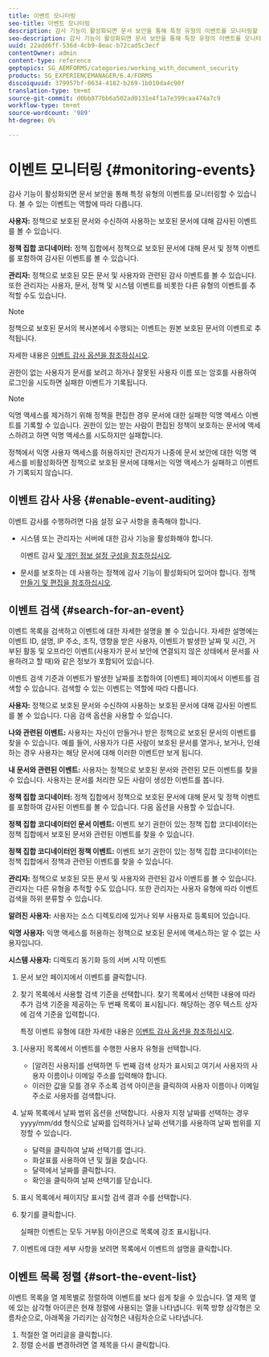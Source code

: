 ```yaml
---
title: 이벤트 모니터링
seo-title: 이벤트 모니터링
description: 감사 기능이 활성화되면 문서 보안을 통해 특정 유형의 이벤트를 모니터링할 수 있습니다. 문서 보안을 사용하여 이벤트 목록을 쉽게 검색하고 정렬할 수 있습니다.
seo-description: 감사 기능이 활성화되면 문서 보안을 통해 특정 유형의 이벤트를 모니터링할 수 있습니다. 문서 보안을 사용하여 이벤트 목록을 쉽게 검색하고 정렬할 수 있습니다.
uuid: 22add6ff-536d-4cb9-8eac-b72cad5c3ecf
contentOwner: admin
content-type: reference
geptopics: SG_AEMFORMS/categories/working_with_document_security
products: SG_EXPERIENCEMANAGER/6.4/FORMS
discoiquuid: 379957bf-0634-4182-b269-1b010da4c90f
translation-type: tm+mt
source-git-commit: d0bb877bb6a502ad0131e4f1a7e399caa474a7c9
workflow-type: tm+mt
source-wordcount: '989'
ht-degree: 0%

---
```



# 이벤트 모니터링 {#monitoring-events}

감사 기능이 활성화되면 문서 보안을 통해 특정 유형의 이벤트를 모니터링할 수 있습니다. 볼 수 있는 이벤트는 역할에 따라 다릅니다.

**사용자:** 정책으로 보호된 문서와 수신하여 사용하는 보호된 문서에 대해 감사된 이벤트를 볼 수 있습니다.

**정책 집합 코디네이터:** 정책 집합에서 정책으로 보호된 문서에 대해 문서 및 정책 이벤트를 포함하여 감사된 이벤트를 볼 수 있습니다.

**관리자:** 정책으로 보호된 모든 문서 및 사용자와 관련된 감사 이벤트를 볼 수 있습니다. 또한 관리자는 사용자, 문서, 정책 및 시스템 이벤트를 비롯한 다른 유형의 이벤트를 추적할 수도 있습니다.

>[!NOTE]
>
>정책으로 보호된 문서의 복사본에서 수행되는 이벤트는 원본 보호된 문서의 이벤트로 추적됩니다.

자세한 내용은 [이벤트 감사 옵션을 참조하십시오](/help/forms/using/admin-help/configuring-client-server-options.md#event-auditing-options).

권한이 없는 사용자가 문서를 보려고 하거나 잘못된 사용자 이름 또는 암호를 사용하여 로그인을 시도하면 실패한 이벤트가 기록됩니다.

>[!NOTE]
>
>익명 액세스를 제거하기 위해 정책을 편집한 경우 문서에 대한 실패한 익명 액세스 이벤트를 기록할 수 있습니다. 권한이 있는 받는 사람이 편집된 정책이 보호하는 문서에 액세스하려고 하면 익명 액세스를 시도하지만 실패합니다.

정책에서 익명 사용자 액세스를 허용하지만 관리자가 나중에 문서 보안에 대한 익명 액세스를 비활성화하면 정책으로 보호된 문서에 대해서는 익명 액세스가 실패하고 이벤트가 기록되지 않습니다.

## 이벤트 감사 사용 {#enable-event-auditing}

이벤트 감사를 수행하려면 다음 설정 요구 사항을 충족해야 합니다.

* 시스템 또는 관리자는 서버에 대한 감사 기능을 활성화해야 합니다.

   이벤트 감사 [및 개인 정보 설정 구성을 참조하십시오](/help/forms/using/admin-help/configuring-client-server-options.md#configuring-event-auditing-and-privacy-settings).

* 문서를 보호하는 데 사용하는 정책에 감사 기능이 활성화되어 있어야 합니다. 정책 [만들기 및 편집을 참조하십시오](/help/forms/using/admin-help/creating-policies.md#creating-and-editing-policies).

## 이벤트 검색 {#search-for-an-event}

이벤트 목록을 검색하고 이벤트에 대한 자세한 설명을 볼 수 있습니다. 자세한 설명에는 이벤트 ID, 설명, IP 주소, 조직, 영향을 받은 사용자, 이벤트가 발생한 날짜 및 시간, 거부된 활동 및 오프라인 이벤트(사용자가 문서 보안에 연결되지 않은 상태에서 문서를 사용하려고 할 때)와 같은 정보가 포함되어 있습니다.

이벤트 검색 기준과 이벤트가 발생한 날짜를 조합하여 [이벤트] 페이지에서 이벤트를 검색할 수 있습니다. 검색할 수 있는 이벤트는 역할에 따라 다릅니다.

**사용자:** 정책으로 보호된 문서와 수신하여 사용하는 보호된 문서에 대해 감사된 이벤트를 볼 수 있습니다. 다음 검색 옵션을 사용할 수 있습니다.

**나와 관련된 이벤트:** 사용자는 자신이 만들거나 받은 정책으로 보호된 문서의 이벤트를 찾을 수 있습니다. 예를 들어, 사용자가 다른 사람이 보호된 문서를 열거나, 보거나, 인쇄하는 경우 사용자는 해당 문서에 대해 이러한 이벤트만 보게 됩니다.

**내 문서와 관련된 이벤트:** 사용자는 정책으로 보호된 문서와 관련된 모든 이벤트를 찾을 수 있습니다. 사용자는 문서를 처리한 모든 사람이 생성한 이벤트를 봅니다.

**정책 집합 코디네이터:** 정책 집합에서 정책으로 보호된 문서에 대해 문서 및 정책 이벤트를 포함하여 감사된 이벤트를 볼 수 있습니다. 다음 옵션을 사용할 수 있습니다.

**정책 집합 코디네이터인 문서 이벤트:** 이벤트 보기 권한이 있는 정책 집합 코디네이터는 정책 집합에서 보호된 문서와 관련된 이벤트를 찾을 수 있습니다.

**정책 집합 코디네이터인 정책 이벤트:** 이벤트 보기 권한이 있는 정책 집합 코디네이터는 정책 집합에서 정책과 관련된 이벤트를 찾을 수 있습니다.

**관리자:** 정책으로 보호된 모든 문서 및 사용자와 관련된 감사 이벤트를 볼 수 있습니다. 관리자는 다른 유형을 추적할 수도 있습니다. 또한 관리자는 사용자 유형에 따라 이벤트 검색을 하위 분류할 수 있습니다.

**알려진 사용자:** 사용자는 소스 디렉토리에 있거나 외부 사용자로 등록되어 있습니다.

**익명 사용자:** 익명 액세스를 허용하는 정책으로 보호된 문서에 액세스하는 알 수 없는 사용자입니다.

**시스템 사용자:** 디렉토리 동기화 등의 서버 시작 이벤트

1. 문서 보안 페이지에서 이벤트를 클릭합니다.
1. 찾기 목록에서 사용할 검색 기준을 선택합니다. 찾기 목록에서 선택한 내용에 따라 추가 검색 기준을 제공하는 두 번째 목록이 표시됩니다. 해당하는 경우 텍스트 상자에 검색 기준을 입력합니다.

   특정 이벤트 유형에 대한 자세한 내용은 [이벤트 감사 옵션을 참조하십시오](/help/forms/using/admin-help/configuring-client-server-options.md#event-auditing-options).

1. [사용자] 목록에서 이벤트를 수행한 사용자 유형을 선택합니다.

   * [알려진 사용자]를 선택하면 두 번째 검색 상자가 표시되고 여기서 사용자의 사용자 이름이나 이메일 주소를 입력해야 합니다.
   * 이러한 값을 모를 경우 주소록 검색 아이콘을 클릭하여 사용자 이름이나 이메일 주소로 사용자를 검색합니다.

1. 날짜 목록에서 날짜 범위 옵션을 선택합니다. 사용자 지정 날짜를 선택하는 경우 yyyy/mm/dd 형식으로 날짜를 입력하거나 날짜 선택기를 사용하여 날짜 범위를 지정할 수 있습니다.

   * 달력을 클릭하여 날짜 선택기를 엽니다.
   * 화살표를 사용하여 년 및 월을 찾습니다.
   * 달력에서 날짜를 클릭합니다.
   * 확인을 클릭하여 날짜 선택기를 닫습니다.

1. 표시 목록에서 페이지당 표시할 검색 결과 수를 선택합니다.
1. 찾기를 클릭합니다.

   실패한 이벤트는 모두 거부됨 아이콘으로 목록에 강조 표시됩니다.

1. 이벤트에 대한 세부 사항을 보려면 목록에서 이벤트의 설명을 클릭합니다.

## 이벤트 목록 정렬 {#sort-the-event-list}

이벤트 목록을 열 제목별로 정렬하여 이벤트를 보다 쉽게 찾을 수 있습니다. 열 제목 옆에 있는 삼각형 아이콘은 현재 정렬에 사용되는 열을 나타냅니다. 위쪽 방향 삼각형은 오름차순으로, 아래쪽을 가리키는 삼각형은 내림차순으로 나타냅니다.

1. 적절한 열 머리글을 클릭합니다.
1. 정렬 순서를 변경하려면 열 제목을 다시 클릭합니다.


